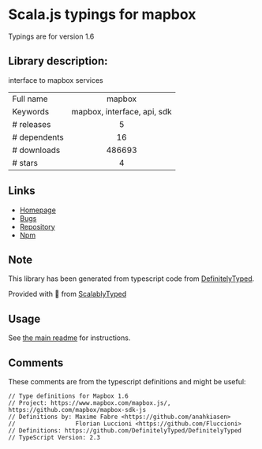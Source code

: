 
# Scala.js typings for mapbox

Typings are for version 1.6

## Library description:
interface to mapbox services

|                    |                 |
| ------------------ | :-------------: |
| Full name          | mapbox |
| Keywords           | mapbox, interface, api, sdk |
| # releases         | 5 |
| # dependents       | 16 |
| # downloads        | 486693 |
| # stars            | 4 |

## Links
- [Homepage](https://github.com/mapbox/mapbox-sdk-js)
- [Bugs](https://github.com/mapbox/mapbox-sdk-js/issues)
- [Repository](https://github.com/mapbox/mapbox-sdk-js)
- [Npm](https://www.npmjs.com/package/mapbox)
    


## Note
This library has been generated from typescript code from [DefinitelyTyped](https://definitelytyped.org).

Provided with :purple_heart: from [ScalablyTyped](https://github.com/oyvindberg/ScalablyTyped)

## Usage
See [the main readme](../../readme.md) for instructions.

## Comments

These comments are from the typescript definitions and might be useful:
```
// Type definitions for Mapbox 1.6
// Project: https://www.mapbox.com/mapbox.js/, https://github.com/mapbox/mapbox-sdk-js
// Definitions by: Maxime Fabre <https://github.com/anahkiasen>
//                 Florian Luccioni <https://github.com/Fluccioni>
// Definitions: https://github.com/DefinitelyTyped/DefinitelyTyped
// TypeScript Version: 2.3

```

